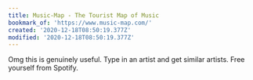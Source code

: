 ```yaml
---
title: Music-Map - The Tourist Map of Music
bookmark_of: 'https://www.music-map.com/'
created: '2020-12-18T08:50:19.377Z'
modified: '2020-12-18T08:50:19.377Z'
---
```

Omg this is genuinely useful. Type in an artist and get similar artists. Free yourself from Spotify.
